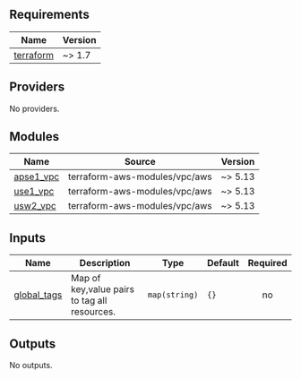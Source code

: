<!-- BEGIN_TF_DOCS -->
## Requirements

| Name | Version |
|------|---------|
| <a name="requirement_terraform"></a> [terraform](#requirement\_terraform) | ~> 1.7 |

## Providers

No providers.

## Modules

| Name | Source | Version |
|------|--------|---------|
| <a name="module_apse1_vpc"></a> [apse1\_vpc](#module\_apse1\_vpc) | terraform-aws-modules/vpc/aws | ~> 5.13 |
| <a name="module_use1_vpc"></a> [use1\_vpc](#module\_use1\_vpc) | terraform-aws-modules/vpc/aws | ~> 5.13 |
| <a name="module_usw2_vpc"></a> [usw2\_vpc](#module\_usw2\_vpc) | terraform-aws-modules/vpc/aws | ~> 5.13 |

## Inputs

| Name | Description | Type | Default | Required |
|------|-------------|------|---------|:--------:|
| <a name="input_global_tags"></a> [global\_tags](#input\_global\_tags) | Map of key,value pairs to tag all resources. | `map(string)` | `{}` | no |

## Outputs

No outputs.
<!-- END_TF_DOCS -->